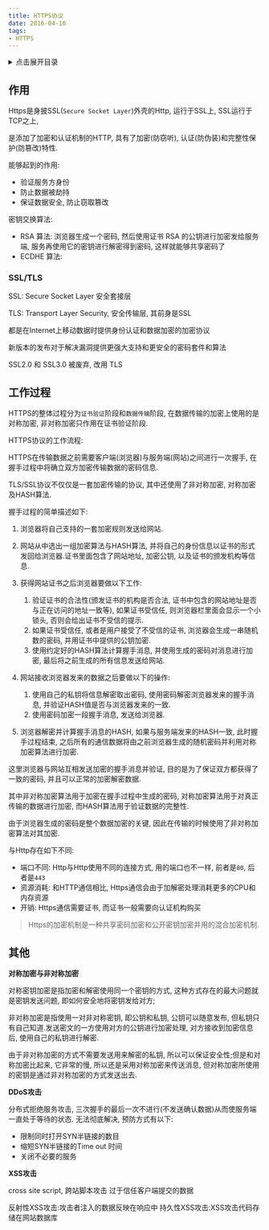 ```yaml
---
title: HTTPS协议
date: 2016-04-16
tags:
- HTTPS
---
```

<details>
<summary>点击展开目录</summary>
<!-- TOC -->

- [作用](#作用)
    - [SSL/TLS](#ssltls)
- [工作过程](#工作过程)
- [其他](#其他)

<!-- /TOC -->
</details>

## 作用

Https是身披SSL(`Secure Socket Layer`)外壳的Http, 运行于SSL上, SSL运行于TCP之上,

是添加了加密和认证机制的HTTP, 具有了加密(防窃听), 认证(防伪装)和完整性保护(防篡改)特性.

能够起到的作用:

* 验证服务方身份
* 防止数据被劫持
* 保证数据安全, 防止窃取篡改

密钥交换算法:

* RSA 算法: 浏览器生成一个密码, 然后使用证书 RSA 的公钥进行加密发给服务端, 服务再使用它的密钥进行解密得到密码, 这样就能够共享密码了
* ECDHE 算法:

### SSL/TLS

SSL: Secure Socket Layer 安全套接层

TLS: Transport Layer Security, 安全传输层, 其前身是SSL

都是在Internet上移动数据时提供身份认证和数据加密的加密协议

新版本的发布对于解决漏洞提供更强大支持和更安全的密码套件和算法

SSL2.0 和 SSL3.0 被废弃, 改用 TLS

## 工作过程

HTTPS的整体过程分为`证书验证`阶段和`数据传输`阶段, 在数据传输的加密上使用的是对称加密, 非对称加密只作用在证书验证阶段.

HTTPS协议的工作流程:

HTTPS在传输数据之前需要客户端(浏览器)与服务端(网站)之间进行一次握手, 在握手过程中将确立双方加密传输数据的密码信息.

TLS/SSL协议不仅仅是一套加密传输的协议, 其中还使用了非对称加密, 对称加密及HASH算法.

握手过程的简单描述如下:

1. 浏览器将自己支持的一套加密规则发送给网站.
2. 网站从中选出一组加密算法与HASH算法, 并将自己的身份信息以证书的形式发回给浏览器.证书里面包含了网站地址, 加密公钥, 以及证书的颁发机构等信息.
3. 获得网站证书之后浏览器要做以下工作:
    1. 验证证书的合法性(颁发证书的机构是否合法, 证书中包含的网站地址是否与正在访问的地址一致等), 如果证书受信任, 则浏览器栏里面会显示一个小锁头, 否则会给出证书不受信的提示.
    2. 如果证书受信任, 或者是用户接受了不受信的证书, 浏览器会生成一串随机数的密码, 并用证书中提供的公钥加密.
    3. 使用约定好的HASH算法计算握手消息, 并使用生成的密码对消息进行加密, 最后将之前生成的所有信息发送给网站.

4. 网站接收浏览器发来的数据之后要做以下的操作:
    1. 使用自己的私钥将信息解密取出密码, 使用密码解密浏览器发来的握手消息, 并验证HASH值是否与浏览器发来的一致.
    2. 使用密码加密一段握手消息, 发送给浏览器.

5. 浏览器解密并计算握手消息的HASH, 如果与服务端发来的HASH一致, 此时握手过程结束, 之后所有的通信数据将由之前浏览器生成的随机密码并利用对称加密算法进行加密.

这里浏览器与网站互相发送加密的握手消息并验证, 目的是为了保证双方都获得了一致的密码, 并且可以正常的加密解密数据.

其中非对称加密算法用于加密在握手过程中生成的密码, 对称加密算法用于对真正传输的数据进行加密, 而HASH算法用于验证数据的完整性.

由于浏览器生成的密码是整个数据加密的关键, 因此在传输的时候使用了非对称加密算法对其加密.

与Http存在如下不同:

* 端口不同: Http与Http使用不同的连接方式, 用的端口也不一样, 前者是`80`, 后者是`443`
* 资源消耗: 和HTTP通信相比, Https通信会由于加解密处理消耗更多的CPU和内存资源
* 开销: Https通信需要证书, 而证书一般需要向认证机构购买

> Https的加密机制是一种共享密码加密和公开密钥加密并用的混合加密机制.

## 其他

**对称加密与非对称加密**

对称密钥加密是指加密和解密使用同一个密钥的方式, 这种方式存在的最大问题就是密钥发送问题, 即如何安全地将密钥发给对方;

非对称加密是指使用一对非对称密钥, 即公钥和私钥, 公钥可以随意发布, 但私钥只有自己知道.发送密文的一方使用对方的公钥进行加密处理, 对方接收到加密信息后, 使用自己的私钥进行解密.

由于非对称加密的方式不需要发送用来解密的私钥, 所以可以保证安全性;但是和对称加密比起来, 它非常的慢, 所以还是采用对称加密来传送消息, 但对称加密所使用的密钥是通过非对称加密的方式发送出去.

**DDoS攻击**

分布式拒绝服务攻击, 三次握手的最后一次不进行(不发送确认数据)从而使服务端一直处于等待的状态.
无法彻底解决, 预防方式有以下:

* 限制同时打开SYN半链接的数目
* 缩短SYN半链接的Time out 时间
* 关闭不必要的服务

**XSS攻击**

cross site script, 跨站脚本攻击
过于信任客户端提交的数据

反射性XSS攻击:攻击者注入的数据反映在响应中
持久性XSS攻击:XSS攻击代码存储在网站数据库